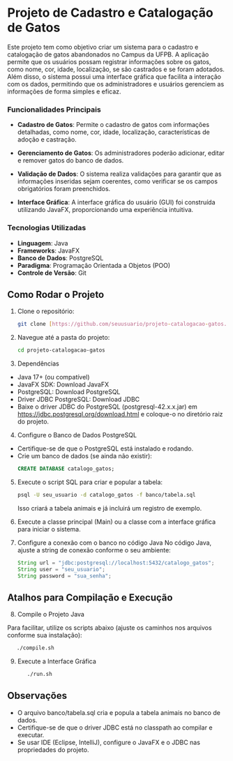 # Projeto de Cadastro e Catalogação de Gatos

Este projeto tem como objetivo criar um sistema para o cadastro e catalogação de gatos abandonados no Campus da UFPB. A aplicação permite que os usuários possam registrar informações sobre os gatos, como nome, cor, idade, localização, se são castrados e se foram adotados. Além disso, o sistema possui uma interface gráfica que facilita a interação com os dados, permitindo que os administradores e usuários gerenciem as informações de forma simples e eficaz.

### Funcionalidades Principais

- **Cadastro de Gatos**: Permite o cadastro de gatos com informações detalhadas, como nome, cor, idade, localização, características de adoção e castração.

- **Gerenciamento de Gatos**: Os administradores poderão adicionar, editar e remover gatos do banco de dados.

- **Validação de Dados**: O sistema realiza validações para garantir que as informações inseridas sejam coerentes, como verificar se os campos obrigatórios foram preenchidos.

- **Interface Gráfica**: A interface gráfica do usuário (GUI) foi construída utilizando JavaFX, proporcionando uma experiência intuitiva.

### Tecnologias Utilizadas

- **Linguagem**: Java
- **Frameworks**: JavaFX
- **Banco de Dados**: PostgreSQL
- **Paradigma**: Programação Orientada a Objetos (POO)
- **Controle de Versão**: Git


## Como Rodar o Projeto

1. Clone o repositório:
   ```bash
   git clone [https://github.com/seuusuario/projeto-catalogacao-gatos.git](https://github.com/seuusuario/projeto-catalogacao-gatos.git)´

2. Navegue até a pasta do projeto:

   ```bash
   cd projeto-catalogacao-gatos
   ```

3. Dependências
- Java 17+ (ou compatível)
- JavaFX SDK: Download JavaFX
- PostgreSQL: Download PostgreSQL
- Driver JDBC PostgreSQL: Download JDBC
- Baixe o driver JDBC do PostgreSQL (postgresql-42.x.x.jar) em https://jdbc.postgresql.org/download.html e coloque-o no diretório raiz do projeto.

4. Configure o Banco de Dados PostgreSQL
- Certifique-se de que o PostgreSQL está instalado e rodando.
- Crie um banco de dados (se ainda não existir):
   ```sql
   CREATE DATABASE catalogo_gatos;
   ```
5. Execute o script SQL para criar e popular a tabela:
   ```bash
   psql -U seu_usuario -d catalogo_gatos -f banco/tabela.sql
   ```
   Isso criará a tabela animais e já incluirá um registro de exemplo.

6. Execute a classe principal (Main) ou a classe com a interface gráfica para iniciar o sistema.

7. Configure a conexão com o banco no código Java
No código Java, ajuste a string de conexão conforme o seu ambiente:

   ```java
   String url = "jdbc:postgresql://localhost:5432/catalogo_gatos";
   String user = "seu_usuario";
   String password = "sua_senha";
   ```

## Atalhos para Compilação e Execução

8. Compile o Projeto Java

Para facilitar, utilize os scripts abaixo (ajuste os caminhos nos arquivos conforme sua instalação):

   ```bash
      ./compile.sh
   ```

9. Execute a Interface Gráfica
   ```bash
      ./run.sh
   ```

## Observações
- O arquivo banco/tabela.sql cria e popula a tabela animais no banco de dados.
- Certifique-se de que o driver JDBC está no classpath ao compilar e executar.
- Se usar IDE (Eclipse, IntelliJ), configure o JavaFX e o JDBC nas propriedades do projeto.